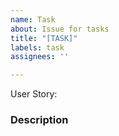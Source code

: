 ```yaml
---
name: Task
about: Issue for tasks
title: "[TASK]"
labels: task
assignees: ''

---
```


User Story: 

### Description
